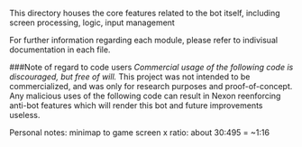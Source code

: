 This directory houses the core features related to the bot itself, including screen processing, logic, input management

For further information regarding each module, please refer to indivisual documentation in each file.

###Note of regard to code users
*Commercial usage of the following code is discouraged, but free of will.* This project was not intended to be commercialized, and was
only for research purposes and proof-of-concept. Any malicious uses of the following code can result in
Nexon reenforcing anti-bot features which will render this bot and future improvements useless.

Personal notes:
minimap to game screen x ratio:
about 30:495 = ~1:16
